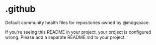 # .github

Default community health files for repositories owned by @mdgspace.

If you're seeing this README in your project, your project is configured wrong. Please add a separate README.md to your project.
